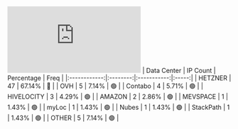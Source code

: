 ![Diagramm](https://github.com/obajay/StateSync-snapshots/blob/main/Projects/Uptick/1/README.md)
| Data Center | IP Count | Percentage | Freq |
|:------------:|:--------:|:-----------:|:-----:|
| HETZNER | 47 | 67.14% | 🔴 |
| OVH | 5 | 7.14% | 🟢 |
| Contabo | 4 | 5.71% | 🟢 |
| HIVELOCITY | 3 | 4.29% | 🟢 |
| AMAZON | 2 | 2.86% | 🟢 |
| MEVSPACE | 1 | 1.43% | 🟢 |
| myLoc | 1 | 1.43% | 🟢 |
| Nubes | 1 | 1.43% | 🟢 |
| StackPath | 1 | 1.43% | 🟢 |
| OTHER | 5 | 7.14% | 🟢 |